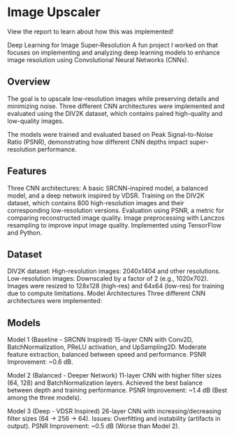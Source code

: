 # Image Upscaler
View the report to learn about how this was implemented!

Deep Learning for Image Super-Resolution
A fun project I worked on that focuses on implementing and analyzing deep learning models to enhance image resolution using Convolutional Neural Networks (CNNs).

## Overview
The goal is to upscale low-resolution images while preserving details and minimizing noise. Three different CNN architectures were implemented and evaluated using the DIV2K dataset, which contains paired high-quality and low-quality images.

The models were trained and evaluated based on Peak Signal-to-Noise Ratio (PSNR), demonstrating how different CNN depths impact super-resolution performance.

## Features
Three CNN architectures: A basic SRCNN-inspired model, a balanced model, and a deep network inspired by VDSR.
Training on the DIV2K dataset, which contains 800 high-resolution images and their corresponding low-resolution versions.
Evaluation using PSNR, a metric for comparing reconstructed image quality.
Image preprocessing with Lanczos resampling to improve input image quality.
Implemented using TensorFlow and Python.

## Dataset
DIV2K dataset:
High-resolution images: 2040x1404 and other resolutions.
Low-resolution images: Downscaled by a factor of 2 (e.g., 1020x702).
Images were resized to 128x128 (high-res) and 64x64 (low-res) for training due to compute limitations.
Model Architectures
Three different CNN architectures were implemented:

## Models
Model 1 (Baseline - SRCNN Inspired)
15-layer CNN with Conv2D, BatchNormalization, PReLU activation, and UpSampling2D.
Moderate feature extraction, balanced between speed and performance.
PSNR Improvement: ~0.6 dB.

Model 2 (Balanced - Deeper Network)
11-layer CNN with higher filter sizes (64, 128) and BatchNormalization layers.
Achieved the best balance between depth and training performance.
PSNR Improvement: ~1.4 dB (Best among the three models).

Model 3 (Deep - VDSR Inspired)
26-layer CNN with increasing/decreasing filter sizes (64 → 256 → 64).
Issues: Overfitting and instability (artifacts in output).
PSNR Improvement: ~0.5 dB (Worse than Model 2).
